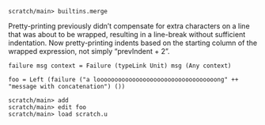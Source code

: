 ```ucm:hide
scratch/main> builtins.merge
```

Pretty-printing previously didn’t compensate for extra characters on a line that was about to be wrapped, resulting in a line-break without sufficient indentation. Now pretty-printing indents based on the starting column of the wrapped expression, not simply “prevIndent + 2”.

```unison:hide
failure msg context = Failure (typeLink Unit) msg (Any context)

foo = Left (failure ("a loooooooooooooooooooooooooooooooooong" ++ "message with concatenation") ())
```

```ucm
scratch/main> add
scratch/main> edit foo
scratch/main> load scratch.u
```
